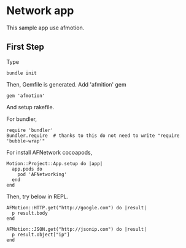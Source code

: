 # Network app

This sample app use afmotion.

## First Step

Type

```
bundle init
```

Then, Gemfile is generated.
Add 'afmition' gem

```Gemfile
gem 'afmotion'
```

And setup rakefile.

For bundler,

```Rakefile
require 'bundler'
Bundler.require  # thanks to this do not need to write "require 'bubble-wrap'"
```

For install AFNetwork cocoapods,

```Rakefile
Motion::Project::App.setup do |app|
  app.pods do
    pod 'AFNetworking'
  end
end
```

Then, try below in REPL.

```
AFMotion::HTTP.get("http://google.com") do |result|
  p result.body
end

AFMotion::JSON.get("http://jsonip.com") do |result|
  p result.object["ip"]
end
```

